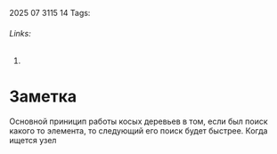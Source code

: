 2025 07 3115 14
Tags: 
###### Links: 
1) 
# Заметка
Основной приницип работы косых деревьев в том, если был поиск какого то элемента, то следующий его поиск будет быстрее. Когда ищется узел 